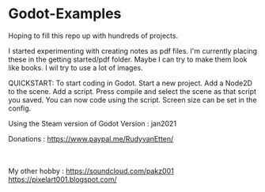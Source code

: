 # Godot-Examples
Hoping to fill this repo up with hundreds of projects.

I started experimenting with creating notes as pdf files. I'm currently placing these in the getting started/pdf folder. Maybe I can try to make them look like books. I wil try to use a lot of images.

QUICKSTART:
To start coding in Godot. Start a new project. Add a Node2D to the scene. Add a script. 
Press compile and select the scene as that script you saved. You can now code using the script.
Screen size can be set in the config.


Using the Steam version of Godot Version : jan2021

Donations :  https://www.paypal.me/RudyvanEtten/

<br><br>
My other hobby : https://soundcloud.com/pakz001
<br>
https://pixelart001.blogspot.com/
